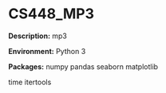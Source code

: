 # CS448_MP3
**Description:**
mp3

**Environment:**
Python 3

**Packages:**
numpy
pandas
seaborn
matplotlib

time
itertools
